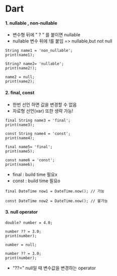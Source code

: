 # Dart


#### 1. nullable , non-nullable
- 변수형 뒤에 " ? " 를 붙이면 nullable
- nullable 변수 뒤에 !를 붙임 => nullable,but not null

````
String name1 = 'non_nullable';
print(name1);
  
String? name2= 'nullable';
print(name2!);
  
name2 = null;
print(name2);
````

#### 2. final, const
- 한번 선언 하면 값을 변경할 수 없음
- 자료형 선언(var) 또한 생략 가능!

````
final String name3 = 'final';
print(name3);
  
const String name4 = 'const';
print(name4);
````
````
final name5= 'final';
print(name5);
  
const name6 = 'const';
print(name6);
````

- final : build time 필요x
- const : build time 필요o
````
final DateTime now1 = DateTime.now(); // 가능

const DateTime now2 = DateTime.now(); // 불가능
````
#### 3. null operator
````
double? number = 4.0;

number ?? = 3.0;
print(number);

number = null;

number ?? = 3.0;
print(number);
````
- "??=" null일 때 변수값을 변경하는 operator
